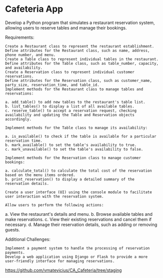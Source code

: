 # Cafeteria App 

Develop a Python program that simulates a restaurant reservation system, allowing users to reserve tables and manage their bookings.

Requirements:

    Create a Restaurant class to represent the restaurant establishment.
    Define attributes for the Restaurant class, such as name, address, phone number, and menu.
    Create a Table class to represent individual tables in the restaurant.
    Define attributes for the Table class, such as table_number, capacity, and availability.
    Create a Reservation class to represent individual customer reservations.
    Define attributes for the Reservation class, such as customer_name, party_size, reservation_time, and table_id.
    Implement methods for the Restaurant class to manage tables and reservations:

    a. add_table() to add new tables to the restaurant's table list.
    b. list_tables() to display a list of all available tables.
    c. reserve_table() to accept a reservation request, checking availability and updating the Table and Reservation objects accordingly.

    Implement methods for the Table class to manage its availability:

    a. is_available() to check if the table is available for a particular reservation time.
    b. mark_available() to set the table's availability to true.
    c. mark_unavailable() to set the table's availability to false.

    Implement methods for the Reservation class to manage customer bookings:

    a. calculate_total() to calculate the total cost of the reservation based on the menu items ordered.
    b. print_reservation() to display a detailed summary of the reservation details.

    Create a user interface (UI) using the console module to facilitate user interaction with the reservation system.

    Allow users to perform the following actions:

a. View the restaurant's details and menu.
b. Browse available tables and make reservations.
c. View their existing reservations and cancel them if necessary.
d. Manage their reservation details, such as adding or removing guests.

Additional Challenges:

    Implement a payment system to handle the processing of reservation payments.
    Develop a web application using Django or Flask to provide a more user-friendly interface for managing reservations.

https://github.com/vmatevicius/CA_Cafeteria/tree/staging